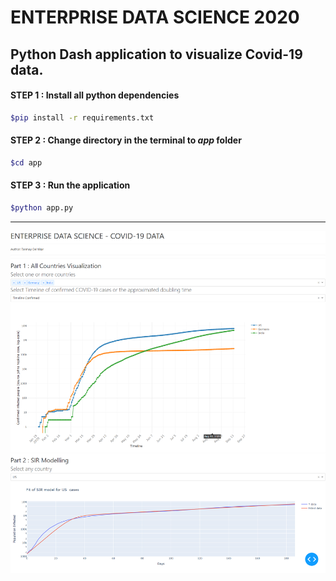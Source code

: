 # ENTERPRISE DATA SCIENCE 2020

## Python Dash application to visualize Covid-19 data.


#### STEP 1 : Install all python dependencies
```sh
$pip install -r requirements.txt
```


#### STEP 2 : Change directory in the terminal to ***app*** folder
```sh
$cd app
```


#### STEP 3 : Run the application
```sh
$python app.py
```



-------------------------------------------------------------------------------


![Image](Application.png)
